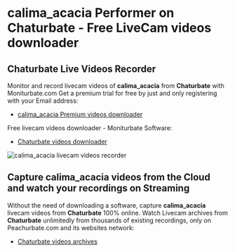 # calima_acacia Performer on Chaturbate - Free LiveCam videos downloader

## Chaturbate Live Videos Recorder

Monitor and record livecam videos of **calima_acacia** from **Chaturbate** with Moniturbate.com
Get a premium trial for free by just and only registering with your Email address:
* [calima_acacia Premium videos downloader](https://moniturbate.com/request-demo-licence-key.html)

Free livecam videos downloader - Moniturbate Software:
* [Chaturbate videos downloader](https://moniturbate.com/moniturbate-download-software.html)

![calima_acacia livecam videos recorder](https://peachurnet.com/templates/moniturbate-software.png)


## Capture calima_acacia videos from the Cloud and watch your recordings on Streaming

Without the need of downloading a software, capture **calima_acacia** livecam videos from **Chaturbate** 100% online.
Watch Livecam archives from **Chaturbate** unlimitedly from thousands of existing recordings, only on Peachurbate.com and its websites network:
* [Chaturbate videos archives](https://peachurnet.com/)